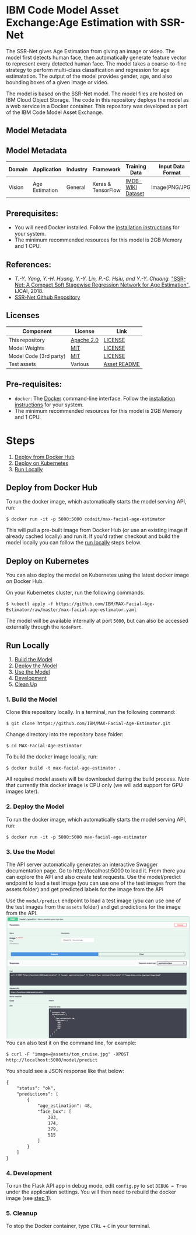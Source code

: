# IBM Code Model Asset Exchange:Age Estimation with SSR-Net

The SSR-Net gives Age Estimation from giving an image or video. The model first detects human face, then automatically generate feature vector to represent every detected human face.  The model takes a coarse-to-fine strategy to perform multi-class classification and regression for age estimatation. The output of the model provides gender, age, and also bounding boxes of a given image or video. 

The model is based on the SSR-Net model. The model files are hosted on IBM Cloud Object Storage. The code in this repository deploys the model as a web service in a Docker container. This repository was developed as part of the IBM Code Model Asset Exchange.

## Model Metadata

## Model Metadata
| Domain | Application | Industry  | Framework | Training Data | Input Data Format |
| ------------- | --------  | -------- | --------- | --------- | -------------- |
| Vision | Age Estimation | General | Keras & TensorFlow | [IMDB-WIKI Dataset](https://data.vision.ee.ethz.ch/cvl/rrothe/imdb-wiki/) | Image(PNG/JPG) |


## Prerequisites:

* You will need Docker installed. Follow the [installation instructions](https://docs.docker.com/install/) for your
system.
* The minimum recommended resources for this model is 2GB Memory and 1 CPU.

## References:

* _T.-Y. Yang, Y.-H. Huang, Y.-Y. Lin, P.-C. Hsiu, and Y.-Y. Chuang._ ["SSR-Net: A Compact Soft Stagewise Regression Network for Age Estimation"](https://www.ijcai.org/proceedings/2018/0150.pdf), IJCAI, 2018.
* [SSR-Net Github Repository](https://github.com/shamangary/SSR-Net)

## Licenses

| Component | License | Link  |
| ------------- | --------  | -------- |
| This repository | [Apache 2.0](https://www.apache.org/licenses/LICENSE-2.0) | [LICENSE](LICENSE) |
| Model Weights | [MIT](https://opensource.org/licenses/MIT) | [LICENSE](https://https://github.com/shamangary/SSR-Net/blob/master/LICENSE) |
| Model Code (3rd party) | [MIT](https://opensource.org/licenses/MIT) | [LICENSE](https://github.com/shamangary/SSR-Net/blob/master/LICENSE) |
| Test assets | Various | [Asset README](assets/README.md) |

## Pre-requisites:

* `docker`: The [Docker](https://www.docker.com/) command-line interface. Follow the [installation instructions](https://docs.docker.com/install/) for your system.
* The minimum recommended resources for this model is 2GB Memory and 1 CPU.

# Steps

1. [Deploy from Docker Hub](#deploy-from-docker-hub)
2. [Deploy on Kubernetes](#deploy-on-kubernetes)
3. [Run Locally](#run-locally)

## Deploy from Docker Hub

To run the docker image, which automatically starts the model serving API, run:

```
$ docker run -it -p 5000:5000 codait/max-facial-age-estimator
```

This will pull a pre-built image from Docker Hub (or use an existing image if already cached locally) and run it.
If you'd rather checkout and build the model locally you can follow the [run locally](#run-locally) steps below.

## Deploy on Kubernetes

You can also deploy the model on Kubernetes using the latest docker image on Docker Hub.

On your Kubernetes cluster, run the following commands:

```
$ kubectl apply -f https://github.com/IBM/MAX-Facial-Age-Estimator/raw/master/max-facial-age-estimator.yaml
```

The model will be available internally at port `5000`, but can also be accessed externally through the `NodePort`.

## Run Locally

1. [Build the Model](#1-build-the-model)
2. [Deploy the Model](#2-deploy-the-model)
3. [Use the Model](#3-use-the-model)
4. [Development](#4-development)
5. [Clean Up](#5-clean-up)


### 1. Build the Model

Clone this repository locally. In a terminal, run the following command:

```
$ git clone https://github.com/IBM/MAX-Facial-Age-Estimator.git
```

Change directory into the repository base folder:

```
$ cd MAX-Facial-Age-Estimator
```

To build the docker image locally, run:

```
$ docker build -t max-facial-age-estimator .
```

All required model assets will be downloaded during the build process. _Note_ that currently this docker image is CPU only (we will add support for GPU images later).



### 2. Deploy the Model

To run the docker image, which automatically starts the model serving API, run:

```
$ docker run -it -p 5000:5000 max-facial-age-estimator
```

### 3. Use the Model
The API server automatically generates an interactive Swagger documentation page. Go to http://localhost:5000 to load it. From there you can explore the API and also create test requests. Use the model/predict endpoint to load a test image (you can use one of the test images from the assets folder) and get predicted labels for the image from the API

Use the `model/predict` endpoint to load a test image (you can use one of the test images from the `assets` folder) and get predictions for the image from the API.
![Swagger UI Screenshot](docs/swagger-screenshot.png)
You can also test it on the command line, for example:
```
$ curl -F "image=@assets/tom_cruise.jpg" -XPOST http://localhost:5000/model/predict
```
You should see a JSON response like that below:
```
{
    "status": "ok",
    "predictions": [
        {
            "age_estimation": 48,
            "face_box": [
                303,
                174,
                379,
                515
            ]
        }
    ]
}
```

### 4. Development

To run the Flask API app in debug mode, edit `config.py` to set `DEBUG = True` under the application settings. You will then need to rebuild the docker image (see [step 1](#1-build-the-model)).

### 5. Cleanup

To stop the Docker container, type `CTRL` + `C` in your terminal.